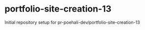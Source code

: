 # portfolio-site-creation-13

Initial repository setup for pr-poehali-dev/portfolio-site-creation-13
